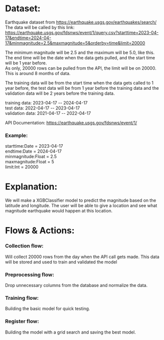 # Dataset:

Earthquake dataset from https://earthquake.usgs.gov/earthquakes/search/ \
The data will be called by this link: https://earthquake.usgs.gov/fdsnws/event/1/query.csv?starttime=2023-04-17&endtime=2024-04-17&minmagnitude=2.5&maxmagnitude=5&orderby=time&limit=20000

The minimum magnitude will be 2.5 and the maximum will be 5.0, like this. \
The end time will be the date when the data gets pulled, and the start time will be 1 year before. \
As only, 20000 rows can be pulled from the API, the limit will be on 20000. This is around 8 months of data.

The training data will be from the start time when the data gets called to 1 year before, the test data will be from 1 year before the training data and the validation data will be 2 years before the training data.

 training data:   2023-04-17 -- 2024-04-17 \
 test data:       2022-04-17 -- 2023-04-17 \
 validation data: 2021-04-17 -- 2022-04-17


API Documentation: https://earthquake.usgs.gov/fdsnws/event/1/

### Example:

starttime:Date = 2023-04-17 \
endtime:Date = 2024-04-17 \
minmagnitude:Float = 2.5 \
maxmagnitude:Float = 5 \
limit:Int = 20000

# Explanation:

We will make a XGBClassifier model to predict the magnitude based on the latitude and longitude. The user will be able to give a location and see what magnitude earthquake would happen at this location.

# Flows & Actions:

### Collection flow:

Will collect 20000 rows from the day when the API call gets made. This data will be stored and used to train and validated the model

### Preprocessing flow:

Drop unnecessary columns from the database and normalize the data.

### Training flow:

Building the basic model for quick testing.

### Register flow:

Building the model with a grid search and saving the best model.

